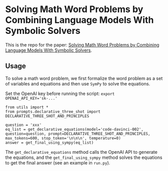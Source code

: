 # Solving Math Word Problems by Combining Language Models With Symbolic Solvers

This is the repo for the paper: [Solving Math Word Problems by Combining Language Models With Symbolic Solvers](https://arxiv.org/pdf/2304.09102.pdf).

## Usage
To solve a math word problem, we first formalize the word problem as a set of variables and equations and then use `SymPy` to solve the equations.

Set the OpenAI key before running the script:
```export OPENAI_API_KEY='sk-...'```

```
from utils import *
from prompts.declarative_three_shot import DECLARATIVE_THREE_SHOT_AND_PRINCIPLES

question = 'xxx'
eq_list = get_declarative_equations(model='code-davinci-002', question=question, prompt=DECLARATIVE_THREE_SHOT_AND_PRINCIPLES, max_tokens=600, stop_token='\n\n\n', temperature=0)
answer = get_final_using_sympy(eq_list)
```

The `get_declarative_equations` method calls the OpenAI API to generate the equations, and the `get_final_using_sympy` method solves the equations to get the final answer (see an example in `run.py`).